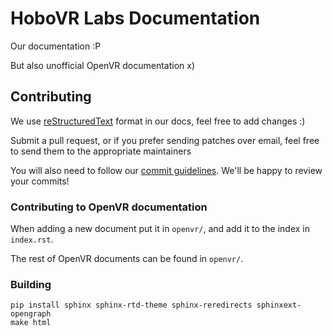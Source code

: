 # HoboVR Labs Documentation

Our documentation :P

But also unofficial OpenVR documentation x)

## Contributing
We use [reStructuredText](https://www.sphinx-doc.org/en/master/usage/restructuredtext/basics.html) format in our docs, feel free to add changes :)

Submit a pull request, or if you prefer sending patches over email, feel free to send them to the appropriate maintainers

You will also need to follow our [commit guidelines](https://www.hobovrlabs.org/docs/html/contribution.html#commit-message-guidelines).
We'll be happy to review your commits!

### Contributing to OpenVR documentation
When adding a new document put it in `openvr/`, and add it to the index in `index.rst`.

The rest of OpenVR documents can be found in `openvr/`.

### Building
```
pip install sphinx sphinx-rtd-theme sphinx-reredirects sphinxext-opengraph
make html
```
